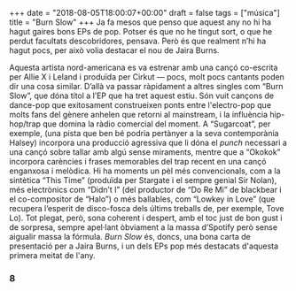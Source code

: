 +++
date = "2018-08-05T18:00:07+00:00"
draft = false
tags = ["música"]
title = "Burn Slow"
+++
Ja fa mesos que penso que aquest any no hi ha hagut gaires bons EPs de pop. Potser és que no he tingut sort, o que he perdut facultats descobridores, pensava. Però és que realment n’hi ha hagut pocs, per això volia destacar el nou de Jaira Burns. <!-- more -->

Aquesta artista nord-americana es va estrenar amb una cançó co-escrita per Allie X i Leland i produïda per Cirkut — pocs, molt pocs cantants poden dir una cosa similar. D’allà va passar ràpidament a altres singles com “Burn Slow”, que dóna títol a l’EP que ha tret aquest estiu. Són vuit cançons de dance-pop que exitosament construeixen ponts entre l'electro-pop que molts fans del gènere anhelen que retorni al mainstream, i la influència hip-hop/trap que domina la ràdio comercial del moment. A “Sugarcoat”, per exemple, (una pista que ben bé podria pertànyer a la seva contemporània Halsey) incorpora una producció agressiva que li dóna el *punch* necessari a una cançó sobre tallar amb algú sense miraments, mentre que a “Okokok” incorpora carències i frases memorables del trap recent en una cançó enganxosa i melòdica. Hi ha moments un pèl més convencionals, com a la sintètica “This Time” (produïda per Stargate i el sempre genial Sir Nolan), més electrònics com “Didn’t I” (del productor de “Do Re Mi” de blackbear i el co-compositor de “Halo”) o més ballables, com “Lowkey in Love” (que recupera l’esperit de disco-fosca dels últims treballs de, per exemple, Tove Lo). Tot plegat, però, sona coherent i despert, amb el toc just de bon gust i de sorpresa, sempre apel·lant òbviament a la massa d’Spotify però sense aigualir massa la fórmula. *Burn Slow* és, doncs, una bona carta de presentació per a Jaira Burns, i un dels EPs pop més destacats d'aquesta primera meitat de l'any.

### 8